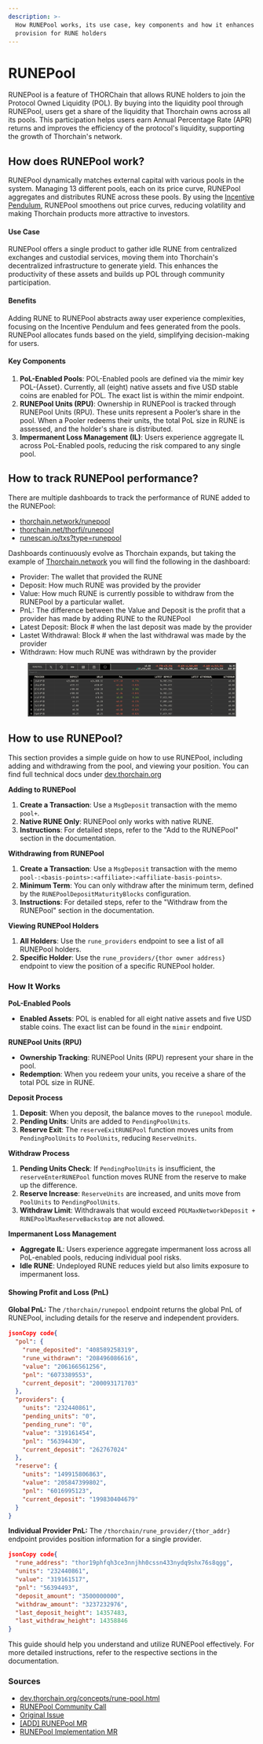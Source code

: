 ```yaml
---
description: >-
  How RUNEPool works, its use case, key components and how it enhances liquidity
  provision for RUNE holders
---
```


# RUNEPool

RUNEPool is a feature of THORChain that allows RUNE holders to join the Protocol Owned Liquidity (POL). By buying into the liquidity pool through RUNEPool, users get a share of the liquidity that Thorchain owns across all its pools. This participation helps users earn Annual Percentage Rate (APR) returns and improves the efficiency of the protocol's liquidity, supporting the growth of Thorchain's network.

## How does RUNEPool work?

RUNEPool dynamically matches external capital with various pools in the system. Managing 13 different pools, each on its price curve, RUNEPool aggregates and distributes RUNE across these pools. By using the [Incentive Pendulum](https://docs.thorchain.org/how-it-works/incentive-pendulum), RUNEPool smoothens out price curves, reducing volatility and making Thorchain products more attractive to investors.

#### Use Case

RUNEPool offers a single product to gather idle RUNE from centralized exchanges and custodial services, moving them into Thorchain's decentralized infrastructure to generate yield. This enhances the productivity of these assets and builds up POL through community participation.

#### Benefits

Adding RUNE to RUNEPool abstracts away user experience complexities, focusing on the Incentive Pendulum and fees generated from the pools. RUNEPool allocates funds based on the yield, simplifying decision-making for users.

#### Key Components

1. **PoL-Enabled Pools**: POL-Enabled pools are defined via the mimir key POL-{Asset}. Currently, all (eight) native assets and five USD stable coins are enabled for POL. The exact list is within the mimir endpoint.
2. **RUNEPool Units (RPU)**: Ownership in RUNEPool is tracked through RUNEPool Units (RPU). These units represent a Pooler’s share in the pool. When a Pooler redeems their units, the total PoL size in RUNE is assessed, and the holder's share is distributed.
3. **Impermanent Loss Management (IL)**: Users experience aggregate IL across PoL-Enabled pools, reducing the risk compared to any single pool.

## How to track RUNEPool performance?

There are multiple dashboards to track the performance of RUNE added to the RUNEPool:

- [thorchain.network/runepool](https://thorchain.network/runepool)
- [thorchain.net/thorfi/runepool](https://thorchain.net/thorfi/runepool)
- [runescan.io/txs?type=runepool](https://runescan.io/txs?type=runepool)

Dashboards continuously evolve as Thorchain expands, but taking the example of [Thorchain.network](https://thorchain.network/runepool) you will find the following in the dashboard:

- Provider: The wallet that provided the RUNE
- Deposit: How much RUNE was provided by the provider
- Value: How much RUNE is currently possible to withdraw from the RUNEPool by a particular wallet.
- PnL: The difference between the Value and Deposit is the profit that a provider has made by adding RUNE to the RUNEPool
- Latest Deposit: Block # when the last deposit was made by the provider
- Lastet Withdrawal: Block # when the last withdrawal was made by the provider
- Withdrawn: How much RUNE was withdrawn by the provider

<figure><img src="../.gitbook/assets/Screenshot 2024-07-29 at 14.09.17.png" alt=""><figcaption></figcaption></figure>

## How to use RUNEPool?

This section provides a simple guide on how to use RUNEPool, including adding and withdrawing from the pool, and viewing your position. You can find full technical docs under [dev.thorchain.org](https://dev.thorchain.org/concepts/rune-pool.html)

**Adding to RUNEPool**

1. **Create a Transaction**: Use a `MsgDeposit` transaction with the memo `pool+`.
2. **Native RUNE Only**: RUNEPool only works with native RUNE.
3. **Instructions**: For detailed steps, refer to the "Add to the RUNEPool" section in the documentation.

**Withdrawing from RUNEPool**

1. **Create a Transaction**: Use a `MsgDeposit` transaction with the memo `pool-:<basis-points>:<affiliate>:<affiliate-basis-points>`.
2. **Minimum Term**: You can only withdraw after the minimum term, defined by the `RUNEPoolDepositMaturityBlocks` configuration.
3. **Instructions**: For detailed steps, refer to the "Withdraw from the RUNEPool" section in the documentation.

**Viewing RUNEPool Holders**

1. **All Holders**: Use the `rune_providers` endpoint to see a list of all RUNEPool holders.
2. **Specific Holder**: Use the `rune_providers/{thor owner address}` endpoint to view the position of a specific RUNEPool holder.

### How It Works

**PoL-Enabled Pools**

- **Enabled Assets**: POL is enabled for all eight native assets and five USD stable coins. The exact list can be found in the `mimir` endpoint.

**RUNEPool Units (RPU)**

- **Ownership Tracking**: RUNEPool Units (RPU) represent your share in the pool.
- **Redemption**: When you redeem your units, you receive a share of the total POL size in RUNE.

**Deposit Process**

1. **Deposit**: When you deposit, the balance moves to the `runepool` module.
2. **Pending Units**: Units are added to `PendingPoolUnits`.
3. **Reserve Exit**: The `reserveExitRUNEPool` function moves units from `PendingPoolUnits` to `PoolUnits`, reducing `ReserveUnits`.

**Withdraw Process**

1. **Pending Units Check**: If `PendingPoolUnits` is insufficient, the `reserveEnterRUNEPool` function moves RUNE from the reserve to make up the difference.
2. **Reserve Increase**: `ReserveUnits` are increased, and units move from `PoolUnits` to `PendingPoolUnits`.
3. **Withdraw Limit**: Withdrawals that would exceed `POLMaxNetworkDeposit + RUNEPoolMaxReserveBackstop` are not allowed.

**Impermanent Loss Management**

- **Aggregate IL**: Users experience aggregate impermanent loss across all PoL-enabled pools, reducing individual pool risks.
- **Idle RUNE**: Undeployed RUNE reduces yield but also limits exposure to impermanent loss.

#### Showing Profit and Loss (PnL)

**Global PnL:** The `/thorchain/runepool` endpoint returns the global PnL of RUNEPool, including details for the reserve and independent providers.

```json
jsonCopy code{
  "pol": {
    "rune_deposited": "408589258319",
    "rune_withdrawn": "208496086616",
    "value": "206166561256",
    "pnl": "6073389553",
    "current_deposit": "200093171703"
  },
  "providers": {
    "units": "232440861",
    "pending_units": "0",
    "pending_rune": "0",
    "value": "319161454",
    "pnl": "56394430",
    "current_deposit": "262767024"
  },
  "reserve": {
    "units": "149915806863",
    "value": "205847399802",
    "pnl": "6016995123",
    "current_deposit": "199830404679"
  }
}
```

**Individual Provider PnL:** The `/thorchain/rune_provider/{thor_addr}` endpoint provides position information for a single provider.

```json
jsonCopy code{
  "rune_address": "thor19phfqh3ce3nnjhh0cssn433nydq9shx76s8qgg",
  "units": "232440861",
  "value": "319161517",
  "pnl": "56394493",
  "deposit_amount": "3500000000",
  "withdraw_amount": "3237232976",
  "last_deposit_height": 14357483,
  "last_withdraw_height": 14358846
}
```

This guide should help you understand and utilize RUNEPool effectively. For more detailed instructions, refer to the respective sections in the documentation.

### Sources

- [dev.thorchain.org/concepts/rune-pool.html](https://dev.thorchain.org/concepts/rune-pool.html)
- [RUNEPool Community Call](https://www.youtube.com/watch?v=vq6t9kPEBpw&t=2s&themeRefresh=1)
- [Original Issue](https://gitlab.com/thorchain/thornode/-/issues/1841)
- [\[ADD\] RUNEPool MR](https://gitlab.com/thorchain/thornode/-/merge_requests/3612/)
- [RUNEPool Implementation MR](https://gitlab.com/thorchain/thornode/-/merge_requests/3631)
